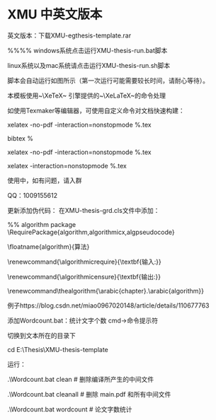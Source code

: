 # XMU  中英文版本

英文版本：下载XMU-egthesis-template.rar

%%%%
windows系统点击运行XMU-thesis-run.bat脚本

linux系统以及mac系统请点击运行XMU-thesis-run.sh脚本


脚本会自动运行如图所示（第一次运行可能需要较长时间，请耐心等待）。


本模板使用~\XeTeX~ 引擎提供的~\XeLaTeX~的命令处理

如使用Texmaker等编辑器，可使用自定义命令对文档快速构建：

xelatex -no-pdf -interaction=nonstopmode %.tex 

bibtex %

xelatex -no-pdf -interaction=nonstopmode %.tex 

xelatex -interaction=nonstopmode %.tex


使用中，如有问题，请入群

QQ：1009155612

更新添加伪代码：
在XMU-thesis-grd.cls文件中添加：

%% algorithm package
\RequirePackage{algorithm,algorithmicx,algpseudocode}

\floatname{algorithm}{算法}

\renewcommand{\algorithmicrequire}{\textbf{输入:}}

\renewcommand{\algorithmicensure}{\textbf{输出:}}

\renewcommand\thealgorithm{\arabic{chapter}.\arabic{algorithm}}

例子https://blog.csdn.net/miao0967020148/article/details/110677763

添加Wordcount.bat：统计文字个数
cmd->命令提示符

切换到文本所在的目录下

cd E:\Thesis\XMU-thesis-template

运行：

.\Wordcount.bat clean           # 删除编译所产生的中间文件

.\Wordcount.bat cleanall        # 删除 main.pdf 和所有中间文件

.\Wordcount.bat wordcount       # 论文字数统计

